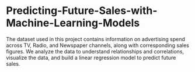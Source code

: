 # Predicting-Future-Sales-with-Machine-Learning-Models
The dataset used in this project contains information on advertising spend across TV, Radio, and Newspaper channels, along with corresponding sales figures. We analyze the data to understand relationships and correlations, visualize the data, and build a linear regression model to predict future sales.
